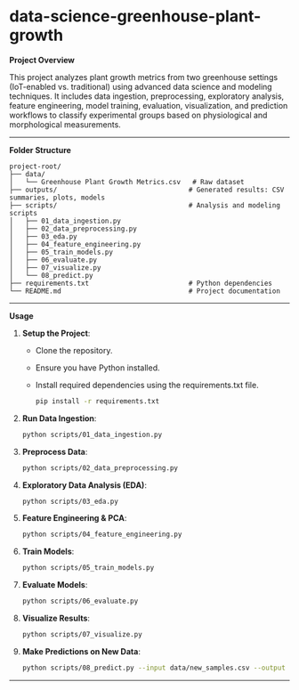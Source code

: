 # data-science-greenhouse-plant-growth

**Project Overview**

This project analyzes plant growth metrics from two greenhouse settings (IoT-enabled vs. traditional) using advanced data science and modeling techniques. It includes data ingestion, preprocessing, exploratory analysis, feature engineering, model training, evaluation, visualization, and prediction workflows to classify experimental groups based on physiological and morphological measurements.

---

**Folder Structure**

```
project-root/
├── data/
│   └── Greenhouse Plant Growth Metrics.csv   # Raw dataset
├── outputs/                                 # Generated results: CSV summaries, plots, models
├── scripts/                                 # Analysis and modeling scripts
│   ├── 01_data_ingestion.py
│   ├── 02_data_preprocessing.py
│   ├── 03_eda.py
│   ├── 04_feature_engineering.py
│   ├── 05_train_models.py
│   ├── 06_evaluate.py
│   ├── 07_visualize.py
│   └── 08_predict.py
├── requirements.txt                         # Python dependencies
└── README.md                                # Project documentation
```

---

**Usage**

1. **Setup the Project**:

   * Clone the repository.
   * Ensure you have Python installed.
   * Install required dependencies using the requirements.txt file.

     ```bash
     pip install -r requirements.txt
     ```

2. **Run Data Ingestion**:

   ```bash
   python scripts/01_data_ingestion.py
   ```

3. **Preprocess Data**:

   ```bash
   python scripts/02_data_preprocessing.py
   ```

4. **Exploratory Data Analysis (EDA)**:

   ```bash
   python scripts/03_eda.py
   ```

5. **Feature Engineering & PCA**:

   ```bash
   python scripts/04_feature_engineering.py
   ```

6. **Train Models**:

   ```bash
   python scripts/05_train_models.py
   ```

7. **Evaluate Models**:

   ```bash
   python scripts/06_evaluate.py
   ```

8. **Visualize Results**:

   ```bash
   python scripts/07_visualize.py
   ```

9. **Make Predictions on New Data**:

   ```bash
   python scripts/08_predict.py --input data/new_samples.csv --output outputs/predictions.csv
   ```

---

